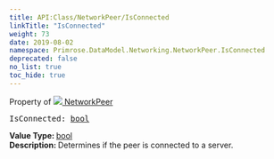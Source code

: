```yaml
---
title: API:Class/NetworkPeer/IsConnected
linkTitle: "IsConnected"
weight: 73
date: 2019-08-02
namespace: Primrose.DataModel.Networking.NetworkPeer.IsConnected
deprecated: false
no_list: true
toc_hide: true
---
```

Property of <a href="/docs/api-reference/Class/NetworkPeer"><img src="/icons/silk/default.png"/>&nbsp;NetworkPeer</a>
<pre class="method-declaration">
IsConnected: <a class="type" href="/docs/api-reference/System/Primitives#boolean">bool</a></pre>
<b>Value Type: </b>
<a class="type" href="/docs/api-reference/System/Primitives#boolean">bool</a>
<br/>
<b>Description: </b>
Determines if the peer is connected to a server.


